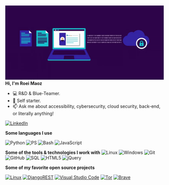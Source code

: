<!--
**TheMaoz/TheMaoz** is a ✨ _special_ ✨ repository because its `README.md` (this file) appears on your GitHub profile.

Here are some ideas to get you started:

- 🔭 I’m currently working on ...
- 🌱 I’m currently learning ...
- 👯 I’m looking to collaborate on ...
- 🤔 I’m looking for help with ...
- 💬 Ask me about ...
- 📫 How to reach me: ...
- 😄 Pronouns: ...
- ⚡ Fun fact: ...
-->
![Header](https://github.com/TheMaoz/TheMaoz/blob/main/cyber.gif)
**Hi, I'm Roei Maoz**

-   :computer: R&D & Blue-Teamer.
-   :mount_fuji: Self starter.
-   :mailbox: Ask me about accessibility, cybersecurity, cloud security, back-end, or literally anything!

[![LinkedIn](https://img.shields.io/badge/-LINKEDIN-0077B5?style=for-the-badge&logo=linkedin&logoColor=white)](https://www.linkedin.com/in/roei-maoz/)

**Some languages I use**

![Python](https://img.shields.io/badge/-Python-000000?style=flat&logo=python)
![PS](https://img.shields.io/badge/Powershell-v6.0-blue)
![Bash](https://img.shields.io/badge/Bash-blue)
![JavaScript](https://img.shields.io/badge/-JavaScript-000000?style=flat&logo=javascript)

**Some of the tools & technologies I work with**
![Linux](https://img.shields.io/badge/-Linux-000000?style=flat&logo=linux&logoColor=FCC624)
![Windows](https://img.shields.io/badge/Windows-red)
![Git](https://img.shields.io/badge/-Git-000000?style=flat&logo=git&logoColor=F05032)
![GitHub](https://img.shields.io/badge/-GitHub-000000?style=flat&logo=github&logoColor=FFFFFF)
![SQL](https://img.shields.io/badge/-SQL-000000?style=flat&logo=MySQL)
![HTML5](https://img.shields.io/badge/-HTML5-000000?style=flat&logo=HTML5)
![jQuery](https://img.shields.io/badge/-jQuery-000000?style=flat&logo=jQuery&logoColor=0769AD)

**Some of my favorite open source projects**

[![Linux](https://img.shields.io/badge/Linux-blue)](https://github.com/torvalds/linux)
[![DjangoREST](https://img.shields.io/badge/DJANGO-REST-ff1709?style=for-the-badge&logo=django&logoColor=white&color=ff1709&labelColor=gray)](https://github.com/django/django)
[![Visual Studio Code](https://img.shields.io/badge/-VSCode-000000?style=flat&logo=visual-studio-code&logoColor=007ACC)](https://github.com/microsoft/vscode)
[![Tor](https://img.shields.io/badge/-Tor-000000?style=flat&logo=tor&logoColor=7E4798)](https://www.torproject.org/)
[![Brave](https://img.shields.io/badge/Brave-red)](https://github.com/brave/brave-browser)